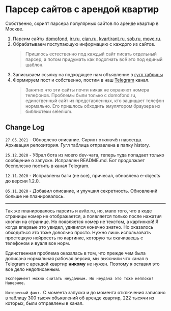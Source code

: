 # Парсер сайтов с арендой квартир
Собственно, скрипт парсера популярных сайтов по аренде квартир в Москве.
1. Парсим сайты [domofond](https://www.domofond.ru), [irr.ru](https://www.irr.ru), 
[cian.ru](https://www.cian.ru), [kvartirant.ru](https://kvartirant.ru), 
[sob.ru](https://sob.ru), [move.ru](https://move.ru).
2. Обрабатываем поступающую информацию с каждого из сайтов.
   > Пришлось естественно под каждый сайт писать отдельный парсер, а потом придумать 
   > как подогнать всё это под единый шаблон.
3. Записываем ссылку на подходящее нам объявление в 
   [гугл таблицы](https://docs.google.com/spreadsheets/d/1pGg5n6N8GBXafZ66PdagkgxRtrpjubztAOswMwEClSM/edit?usp=sharing)
4. Формируем пост и собственно, постим в наш [Telegram](https://t.me/RoomyMSK) канал.
   > Занятно что эти сайты почти никак не охраняют номера телефонов.
   > Проблемы были только с domofond.ru, единственный сайт из представленных, кто защищает телефон нормально.
   > Его пришлось обходить эмулятором браузера из библиотеки selenium.


## Change Log

`27.05.2021` - Обновлено описание. Скрипт отключён навсегда. Архивация репозитория. 
Гугл таблица отправлена в папку history.

`25.12.2020` - Убрал бота из моего dev-чата, теперь туда попадает только сообщение о запуске. Исправлен README.md.
Бот продолжает бесполезно постить в канал Telegram.

`12.11.2020` - Исправлены баги (не все), причесал, обновлена e-objects до версии 1.2.0.

`05.11.2020` - Добавил описание, и улучшил секретность. Обновлений больше не планировалось.

---
Так же планировалось парсить и avito.ru, но, мало того, что в коде страницы номер не отображается, а появляется 
только после нажатия кнопки на странице. Но появляется номер не текстом, а картинкой!
Я когда впервые это увидел, удивился конечно знатно. Но оказалось обходиться это тоже довольно просто. 
Нужно лишь использовать простецкую нейросеть по картинке, которую ты скачиваешь с телефоном и вуаля все норм.

Единственная проблема оказалась в том, что прежде чем была дописана нормальная рабочая версия, мы выяснили что 
канал в Telegram с арендой квартир __никому__ не нужен. Поэтому я оставил это все дело недописанным. 

`Эксперимент можно считать неудачным. Но неудача это тоже неплохо! Наверное.`

`Интересный факт.` С момента запуска и до момента отключения записано в таблицу 300 тысяч объявлений об аренде квартир, 
222 тысячи из которых, были отправлены в канал.
